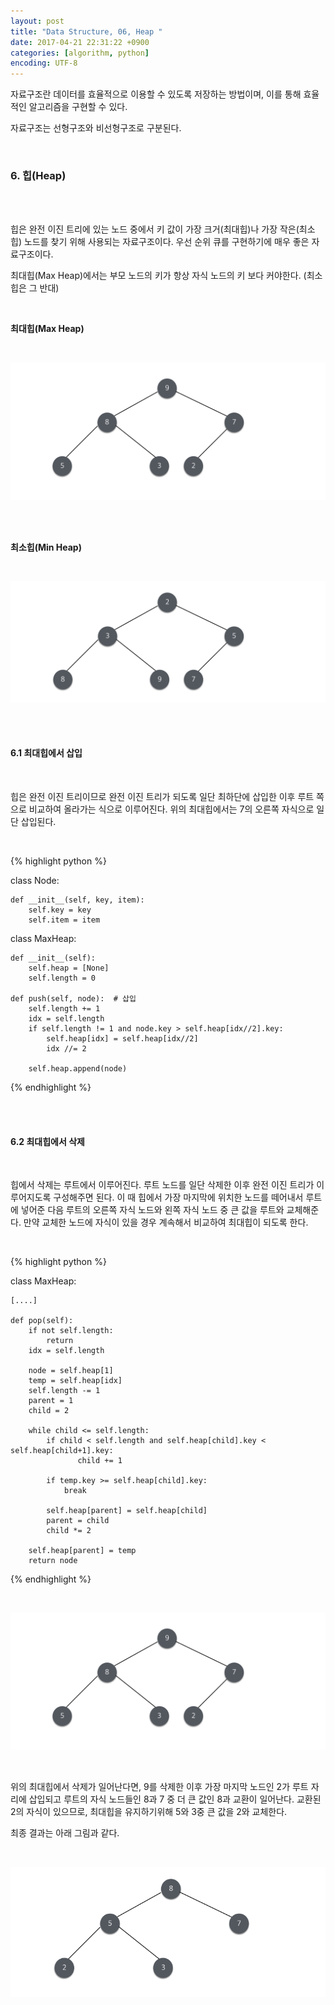 ```yaml
---
layout: post
title: "Data Structure, 06, Heap "
date: 2017-04-21 22:31:22 +0900
categories: [algorithm, python]
encoding: UTF-8
---
```


자료구조란 데이터를 효율적으로 이용할 수 있도록 저장하는 방법이며,
이를 통해 효율적인 알고리즘을 구현할 수 있다. 

자료구조는 선형구조와 비선형구조로 구분된다. 

<br/>


### 6. 힙(Heap)

<br/>
<br/>


힙은 완전 이진 트리에 있는 노드 중에서 키 값이 가장 크거(최대힙)나 가장 작은(최소힙) 노드를 찾기 위해 사용되는 자료구조이다. 
우선 순위 큐를 구현하기에 매우 좋은 자료구조이다.

최대힙(Max Heap)에서는 부모 노드의 키가 항상 자식 노드의 키 보다 커야한다. (최소힙은 그 반대)


<br/>

**최대힙(Max Heap)**

<br/>


![branch Image](https://raw.githubusercontent.com/lee-seul/lee-seul.github.com/master/static/img/_posts/MaxHeap.png)

<br/>


<br/>

**최소힙(Min Heap)**

<br/>


![branch Image](https://raw.githubusercontent.com/lee-seul/lee-seul.github.com/master/static/img/_posts/MinHeap.png)



<br/>
<br/>

#### 6.1 최대힙에서 삽입

<br/>

힙은 완전 이진 트리이므로 완전 이진 트리가 되도록 일단 최하단에 삽입한 이후 루트 쪽으로 비교하여 올라가는 식으로
이루어진다. 위의 최대힙에서는 7의 오른쪽 자식으로 일단 삽입된다.

<br/>

{% highlight python %}

class Node:

    def __init__(self, key, item):
        self.key = key
        self.item = item


class MaxHeap:

    def __init__(self):
        self.heap = [None]
        self.length = 0

    def push(self, node):  # 삽입
        self.length += 1
        idx = self.length
        if self.length != 1 and node.key > self.heap[idx//2].key:
            self.heap[idx] = self.heap[idx//2]
            idx //= 2

        self.heap.append(node)

    

{% endhighlight %}




<br/>
<br/>


#### 6.2 최대힙에서 삭제

<br/>

힙에서 삭제는 루트에서 이루어진다. 루트 노드를 일단 삭제한 이후 완전 이진 트리가 이루어지도록 구성해주면 된다.
이 때 힙에서 가장 마지막에 위치한 노드를 떼어내서 루트에 넣어준 다음 루트의 오른쪽 자식 노드와 왼쪽 자식 노드 중 큰 값을 
루트와 교체해준다. 만약 교체한 노드에 자식이 있을 경우 계속해서 비교하여 최대힙이 되도록 한다.

<br/>

{% highlight python %}

class MaxHeap:

    [....]

    def pop(self):
        if not self.length:
            return
        idx = self.length

        node = self.heap[1]
        temp = self.heap[idx]
        self.length -= 1
        parent = 1
        child = 2

        while child <= self.length:
            if child < self.length and self.heap[child].key < self.heap[child+1].key:
                   child += 1

            if temp.key >= self.heap[child].key:
                break

            self.heap[parent] = self.heap[child]
            parent = child
            child *= 2

        self.heap[parent] = temp
        return node

    

{% endhighlight %}

<br/>

![branch Image](https://raw.githubusercontent.com/lee-seul/lee-seul.github.com/master/static/img/_posts/MaxHeap.png)

<br/>

위의 최대힙에서 삭제가 일어난다면, 9를 삭제한 이후 가장 마지막 노드인 2가 루트 자리에 삽입되고 루트의 자식 노드들인 8과 7 중 더 큰 값인 8과
교환이 일어난다. 교환된 2의 자식이 있으므로, 최대힙을 유지하기위해 5와 3중 큰 값을 2와 교체한다. 


최종 결과는 아래 그림과 같다.

<br/>

![branch Image](https://raw.githubusercontent.com/lee-seul/lee-seul.github.com/master/static/img/_posts/pop.png)

<br/>
<br/>



<br/>
<br/>